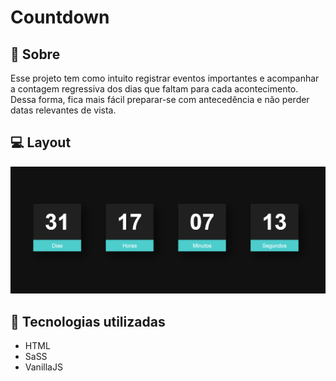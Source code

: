 # Countdown

## 📖 Sobre

Esse projeto tem como intuito registrar eventos importantes e acompanhar a contagem regressiva dos dias que faltam para cada acontecimento. Dessa forma, fica mais fácil preparar-se com antecedência e não perder datas relevantes de vista.

## 💻 Layout

![Countdown](https://github.com/anderama/countdown/blob/main/layout.png)

## 🚀 Tecnologias utilizadas

* HTML
* SaSS
* VanillaJS

